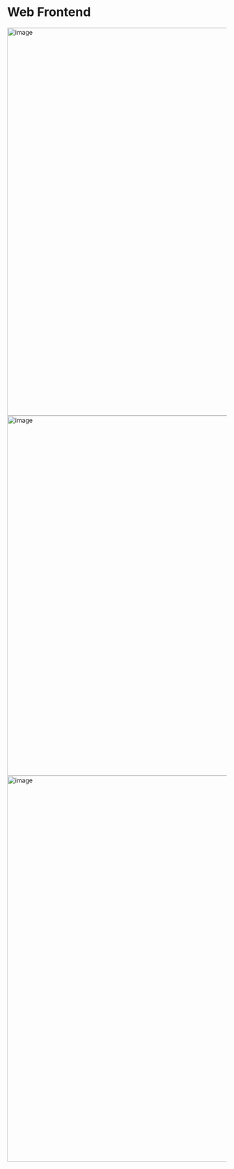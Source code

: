 # Web Frontend 


<img width="978" height="891" alt="image" src="https://github.com/user-attachments/assets/6ea06f42-be3e-4d2a-b718-2943cdb31715" />
<img width="914" height="827" alt="image" src="https://github.com/user-attachments/assets/c4f8a284-b88d-483c-83ba-642f91c4b312" />
<img width="1355" height="887" alt="image" src="https://github.com/user-attachments/assets/7e35caf1-9031-4f30-8c33-b4769b9fc53d" />
